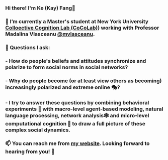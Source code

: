 ### Hi there! I'm Ke (Kay) Fang👋

### 🔭 I’m currently a Master's student at New York University [Colloective Cognition Lab (CoCoLab)](https://www.mvlasceanu.com/)) working with Professor Madalina Vlasceanu [@mvlasceanu](https://github.com/mvlasceanu).

### 🤔 Questions I ask:

### - How do people's beliefs and attitudes synchronize and polarize to form social norms in social networks? 


### - Why do people become (or at least view others as becoming) increasingly polarized and extreme online 🎭?  


### - I try to answer these questions by combining behavioral experiments 🧪 with macro-level agent-based modeling, natural language processing, network analysis🕸️ and micro-level computational cognition 🧠 to draw a full picture of these complex social dynamics.


### 📫 You can reach me from [my website](https://wp.nyu.edu/gallatin-kefang/). Looking forward to hearing from you! 💬

<!--
**KeFangPsych/KeFangPsych** is a ✨ _special_ ✨ repository because its `README.md` (this file) appears on your GitHub profile.

Here are some ideas to get you started:

- 🔭 I’m currently working on ...
- 🌱 I’m currently learning ...
- 👯 I’m looking to collaborate on ...
- 🤔 I’m looking for help with ...
- 💬 Ask me about ...
- 📫 How to reach me: ...
- 😄 Pronouns: ...
- ⚡ Fun fact: ...
-->
